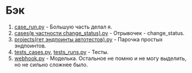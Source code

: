 # Бэк
1. [case_run.py](https://github.com/VladKost999/crop-code/blob/main/%D0%91%D1%8D%D0%BA/case_run.py) - Большую часть делал я.
2. [cases(в частности change_status).py](https://github.com/VladKost999/crop-code/blob/main/%D0%91%D1%8D%D0%BA/cases(%D0%B2%20%D1%87%D0%B0%D1%81%D1%82%D0%BD%D0%BE%D1%81%D1%82%D0%B8%20change_status).py) - Отрывочек - change_status.
3. [projects(гет эндпоинты автотестов).py](https://github.com/VladKost999/crop-code/blob/main/%D0%91%D1%8D%D0%BA/projects(%D0%B3%D0%B5%D1%82%20%D1%8D%D0%BD%D0%B4%D0%BF%D0%BE%D0%B8%D0%BD%D1%82%D1%8B%20%D0%B0%D0%B2%D1%82%D0%BE%D1%82%D0%B5%D1%81%D1%82%D0%BE%D0%B2).py) - Парочка простых эндпоинтов.
4. [tests_cases.py](https://github.com/VladKost999/crop-code/blob/main/%D0%91%D1%8D%D0%BA/tests_cases.py), [tests_runs.py](https://github.com/VladKost999/crop-code/blob/main/%D0%91%D1%8D%D0%BA/tests_runs.py) - Тесты.
5. [webhook.py](https://github.com/VladKost999/crop-code/blob/main/%D0%91%D1%8D%D0%BA/tests_cases.py) - Моделька.
Остальное не помню и не могу выделить, но не сильно сложнее было.

